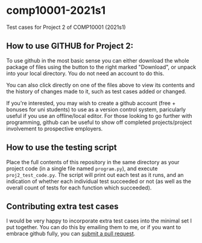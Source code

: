 # comp10001-2021s1
Test cases for Project 2 of COMP10001 (2021s1)

## How to use GITHUB for Project 2:

To use github in the most basic sense you can either download the whole package of files using the button to the right marked "Download", or unpack into your local directory. You do not need an account to do this.

You can also click directly on one of the files above to view its contents and the history of changes made to it, such as test cases added or changed.

If you're interested, you may wish to create a github account (free + bonuses for uni students) to use as a version control system, paricularly useful if you use an offline/local editor. For those looking to go further with programming, github can be useful to show off completed projects/project involvement to prospective employers.

## How to use the testing script

Place the full contents of this repository in the same directory as your project code (in a single file named `program.py`), and execute `proj2_test_code.py`. The script will print out each test as it runs, and an indication of whether each individual test succeeded or not (as well as the overall count of tests for each function which succeeded).

## Contributing extra test cases

I would be very happy to incorporate extra test cases into the minimal set I put together. You can do this by emailing them to me, or if you want to embrace github fully, you can [submit a pull request](https://help.github.com/articles/creating-a-pull-request/).
